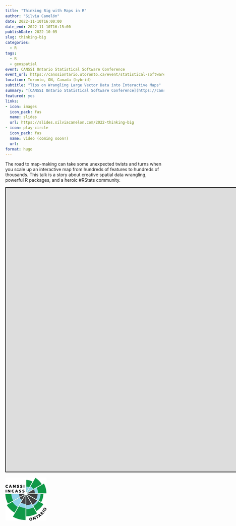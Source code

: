 ```yaml
---
title: "Thinking Big with Maps in R"
author: "Silvia Canelón"
date: 2022-11-10T16:00:00
date_end: 2022-11-10T16:15:00
publishDate: 2022-10-05
slug: thinking-big
categories:
  - R
tags:
  - R
  - geospatial
event: CANSSI Ontario Statistical Software Conference
event_url: https://canssiontario.utoronto.ca/event/statistical-software-conference/
location: Toronto, ON, Canada (hybrid)
subtitle: "Tips on Wrangling Large Vector Data into Interactive Maps"
summary: "[CANSSI Ontario Statistical Software Conference](https://canssiontario.utoronto.ca/event/statistical-software-conference/) talk on interactive map-making with large vector data"
featured: yes
links:
- icon: images
  icon_pack: fas
  name: slides
  url: https://slides.silviacanelon.com/2022-thinking-big
- icon: play-circle
  icon_pack: fas
  name: video (coming soon!)
  url: 
format: hugo
---
```




<script src="index_files/libs/fitvids-2.1.1/fitvids.min.js"></script>


The road to map-making can take some unexpected twists and turns when you scale up an interactive map from hundreds of features to hundreds of thousands. This talk is a story about creative spatial data wrangling, powerful R packages, and a heroic \#RStats community.

<div class="shareagain" style="min-width:300px;margin:1em auto;" data-exeternal="1">
<iframe src="https://slides.silviacanelon.com/2022-thinking-big" width="1600" height="900" style="border:2px solid currentColor;" loading="lazy" allowfullscreen></iframe>
<script>fitvids('.shareagain', {players: 'iframe'});</script>
</div>

<img src="canssi.png" data-fig-align="center" data-fig-alt="CANSSI Ontario logo featuring a radial bar chart" />
